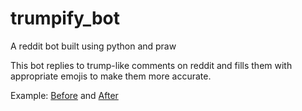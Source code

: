 # trumpify_bot
A reddit bot built using python and praw

This bot replies to trump-like comments on reddit and fills them with
appropriate emojis to make them more accurate.

Example:
[Before](https://github.com/wngrahams/trumpify_bot/blob/master/res/before.png) and [After](https://github.com/wngrahams/trumpify_bot/blob/master/res/after.png)